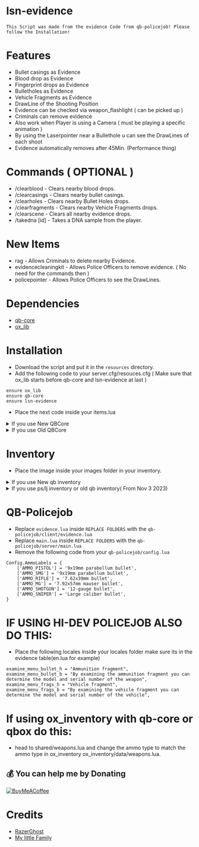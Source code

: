 # lsn-evidence
    This Script was made from the evidence Code from qb-policejob! Please follow the Installation!

# Features
- Bullet casings as Evidence
- Blood drop as Evidence
- Fingerprint drops as Evidence
- Bulletholes as Evidence
- Vehicle Fragments as Evidence
- DrawLine of the Shooting Position
- Evidence can be checked via weapon_flashlight ( can be picked up )
- Criminals can remove evidence
- Also work when Player is using a Camera ( must be playing a specific animation )
- By using the Laserpointer near a Bullethole u can see the DrawLines of each shoot
- Evidence automatically removes after 45Min. (Performance thing)

# Commands ( OPTIONAL )
- /clearblood - Clears nearby blood drops.
- /clearcasings - Clears nearby bullet casings.
- /clearholes - Clears nearby Bullet Holes drops.
- /clearfragments - Clears nearby Vehicle Fragments drops.
- /clearscene - Clears all nearby evidence drops.
- /takedna [id] - Takes a DNA sample from the player.

# New Items
- rag - Allows Criminals to delete nearby Evidence.
- evidencecleaningkit - Allows Police Officers to remove evidence. ( No need for the commands then )
- policepointer - Allows Police Officers to see the DrawLines.

# Dependencies
- [qb-core](https://github.com/qbcore-framework/qb-core)
- [ox_lib](https://github.com/overextended/ox_lib/releases)

# Installation
- Download the script and put it in the `resources` directory.
- Add the following code to your server.cfg/resouces.cfg ( Make sure that ox_lib starts before qb-core and lsn-evidence at last )
```
ensure ox_lib
ensure qb-core
ensure lsn-evidence
```
- Place the next code inside your items.lua

<details><summary> If you use New QBCore</summary>

```
rag                         = { name = 'rag', label = 'Rag', weight = 100, type = 'item', image = 'rag.png', unique = false, useable = true, shouldClose = true, combinable = nil, description = 'Could get Handy.' },
evidencecleaningkit         = { name = 'evidencecleaningkit', label = 'Evidence Cleaning Kit', weight = 250, type = 'item', image = 'cleaningkit.png', unique = false, useable = true, shouldClose = true, combinable = nil, description = 'Cleans every Evidence near a police Officer.' },
policepointer         = { name = 'policepointer', label = 'Laserpointer', weight = 250, type = 'item', image = 'laserpointer.png', unique = true, useable = true, shouldClose = true, combinable = nil, description = 'Can be placed inside Bulletholes.' },
```
</details>

<details><summary> If you use Old QBCore</summary>

```
["rag"]                          = { ["name"] = 'rag', ["label"] = 'Rag', ["weight"] = 100, ["type"] = 'item', ["image"] = 'rag.png', ["unique"] = false, ["useable"] = true, ["shouldClose"] = true, ["combinable"] = nil, ["description"] = 'Could get Handy.' },
["evidencecleaningkit"]          = { ["name"] = 'evidencecleaningkit', ["label"] = 'Evidence Cleaning Kit', ["weight"] = 250, ["type"] = 'item', ["image"] = 'cleaningkit.png', ["unique"] = false, ["useable"] = true, ["shouldClose"] = true, ["combinable"] = nil, ["description"] = 'Cleans every Evidence near a police Officer.' },
["policepointer"]                = { ["name"] = 'policepointer', ["label"] = 'Laserpointer', ["weight"] = 250, ["type"] = 'item', ["image"] = 'laserpointer.png', ["unique"] = true, ["useable"] = true, ["shouldClose"] = true, ["combinable"] = nil, ["description"] = 'Can be placed inside Bulletholes.' },
```
</details>

# Inventory
- Place the image inside your images folder in your inventory.

<details><summary> If you use New qb inventory</summary>

Add the following code to your app.js of your inventory (31.12.2023 Version  ->  line 365 )
```
        case "filled_evidence_bag":
            if (itemData.info.type == "casing") {
                return `<p><strong>Evidence material: </strong><span>${itemData.info.label}</span></p>
                <p><strong>Type number: </strong><span>${itemData.info.ammotype}</span></p>
                <p><strong>Caliber: </strong><span>${itemData.info.ammolabel}</span></p>
                <p><strong>Serial Number: </strong><span>${itemData.info.serie}</span></p>
                <p><strong>Crime scene: </strong><span>${itemData.info.street}</span></p><br /><p>${itemData.description}</p>`;
            } else if (itemData.info.type == "bullet") {
                return `<p><strong>Evidence material: </strong><span>${itemData.info.label}</span></p>
                <p><strong>Type number: </strong><span>${itemData.info.ammotype}</span></p>
                <p><strong>Bullet: </strong><span>${itemData.info.ammolabel}</span></p>
                <p><strong>Serial Number: </strong><span>${itemData.info.serie}</span></p>
                <p><strong>Crime scene: </strong><span>${itemData.info.street}</span></p><br /><p>${itemData.description}</p>`;
            } else if (itemData.info.type == "vehiclefragment") {
                return `<p><strong>Evidence material: </strong><span>${itemData.info.label}</span></p>
                <p><strong>Type number: </strong><span>${itemData.info.ammotype}</span></p>
                <p><strong>Serial Number: </strong><span>${itemData.info.serie}</span></p>
                <p><strong>Color: </strong><span>${itemData.info.rgb}</span></p>
                <p><strong>Crime scene: </strong><span>${itemData.info.street}</span></p><br /><p>${itemData.description}</p>`;
            } else if (itemData.info.type == "blood") {
                return `<p><strong>Evidence material: </strong><span>${itemData.info.label}</span></p>
                <p><strong>Blood type: </strong><span>${itemData.info.bloodtype}</span></p>
                <p><strong>DNA Code: </strong><span>${itemData.info.dnalabel}</span></p>
                <p><strong>Crime scene: </strong><span>${itemData.info.street}</span></p><br /><p>${itemData.description}</p>`;
            } else if (itemData.info.type == "fingerprint") {
                return `<p><strong>Evidence material: </strong><span>${itemData.info.label}</span></p>
                <p><strong>Fingerprint: </strong><span>${itemData.info.fingerprint}</span></p>
                <p><strong>Crime Scene: </strong><span>${itemData.info.street}</span></p><br /><p>${itemData.description}</p>`;
            } else if (itemData.info.type == "dna") {
                return `<p><strong>Evidence material: </strong><span>${itemData.info.label}</span></p>
                <p><strong>DNA Code: </strong><span>${itemData.info.dnalabel}</span></p><br /><p>${itemData.description}</p>`;
            }
```

</details>

<details><summary> If you use ps/lj inventory or old qb inventory( From Nov 3 2023)</summary>

lj line 559~
ps line 560~
qb line 375~

Replace the following code to your app.js of your inventory
```
        else if (itemData.name == "filled_evidence_bag") {
            $(".item-info-title").html("<p>" + itemData.label + "</p>");
            if (itemData.info.type == "casing") {
                $(".item-info-description").html(
                    "<p><strong>Evidence material: </strong><span>" +
                    itemData.info.label +
                    "</span></p><p><strong>Type number: </strong><span>" +
                    itemData.info.ammotype +
                    "</span></p><p><strong>Caliber: </strong><span>" +
                    itemData.info.ammolabel +
                    "</span></p><p><strong>Serial: </strong><span>" +
                    itemData.info.serie +
                    "</span></p><p><strong>Crime scene: </strong><span>" +
                    itemData.info.street +
                    "</span></p><br /><p>" +
                    itemData.description +
                    "</p>"
                );
            } else if (itemData.info.type == "bullet") {
                $(".item-info-description").html(
                    "<p><strong>Evidence material: </strong><span>" +
                    itemData.info.label +
                    "<p><strong>Type number: </strong><span>" +
                    itemData.info.ammotype +
                    "</span></p><p><strong>Bullet: </strong><span>" +
                    itemData.info.ammolabel +
                    "</span></p><p><strong>Serial Number: </strong><span>" +
                    itemData.info.serie +
                    "</span></p><p><strong>Crime scene: </strong><span>" +
                    itemData.info.street +
                    "</span></p><br /><p>" +
                    itemData.description +
                    "</p>"
                );
            } else if (itemData.info.type == "vehiclefragment") {
                $(".item-info-description").html(
                    "<p><strong>Evidence material: </strong><span>" +
                    itemData.info.label +
                    "</span></p><p><strong>Type number: </strong><span>" +
                    itemData.info.ammotype +
                    "</span></p><p><strong>Serial Number: </strong><span>" +
                    itemData.info.serie +
                    "</span></p><p><strong>Color: </strong><span>" +
                    itemData.info.rgb +
                    "</span></p><p><strong>Crime scene: </strong><span>" +
                    itemData.info.street +
                    "</span></p><br /><p>" +
                    itemData.description +
                    "</p>"
                );
            } else if (itemData.info.type == "blood") {
                $(".item-info-description").html(
                    "<p><strong>Evidence material: </strong><span>" +
                    itemData.info.label +
                    "</span></p><p><strong>Blood type: </strong><span>" +
                    itemData.info.bloodtype +
                    "</span></p><p><strong>DNA Code: </strong><span>" +
                    itemData.info.dnalabel +
                    "</span></p><p><strong>Crime scene: </strong><span>" +
                    itemData.info.street +
                    "</span></p><br /><p>" +
                    itemData.description +
                    "</p><p style=\"font-size:11px\"><b>Weight: </b>" + itemData.weight + " | <b>Amount: </b> " + itemData.amount + " | <b>Quality: </b> " + "<a style=\"font-size:11px;color:green\">" + Math.floor(itemData.info.quality) + "</a>"
                );
            } else if (itemData.info.type == "fingerprint") {
                $(".item-info-description").html(
                    "<p><strong>Evidence material: </strong><span>" +
                    itemData.info.label +
                    "</span></p><p><strong>Fingerprint: </strong><span>" +
                    itemData.info.fingerprint +
                    "</span></p><p><strong>Crime Scene: </strong><span>" +
                    itemData.info.street +
                    "</span></p><br /><p>" +
                    itemData.description +
                    "</p><p style=\"font-size:11px\"><b>Weight: </b>" + itemData.weight + " | <b>Amount: </b> " + itemData.amount + " | <b>Quality: </b> " + "<a style=\"font-size:11px;color:green\">" + Math.floor(itemData.info.quality) + "</a>"
                );
            } else if (itemData.info.type == "dna") {
                $(".item-info-description").html(
                    "<p><strong>Evidence material: </strong><span>" +
                    itemData.info.label +
                    "</span></p><p><strong>DNA Code: </strong><span>" +
                    itemData.info.dnalabel +
                    "</span></p><br /><p>" +
                    itemData.description +
                    "</p><p style=\"font-size:11px\"><b>Weight: </b>" + itemData.weight + " | <b>Amount: </b> " + itemData.amount + " | <b>Quality: </b> " + "<a style=\"font-size:11px;color:green\">" + Math.floor(itemData.info.quality) + "</a>"
                );
            }
        }
```

</details>

# QB-Policejob

- Replace `evidence.lua` inside `REPLACE FOLDERS` with the `qb-policejob/client/evidence.lua`
- Replace `main.lua` inside `REPLACE FOLDERS` with the `qb-policejob/server/main.lua`
- Remove the following code from your `qb-policejob/config.lua`
```
Config.AmmoLabels = {
    ['AMMO_PISTOL'] = '9x19mm parabellum bullet',
    ['AMMO_SMG'] = '9x19mm parabellum bullet',
    ['AMMO_RIFLE'] = '7.62x39mm bullet',
    ['AMMO_MG'] = '7.92x57mm mauser bullet',
    ['AMMO_SHOTGUN'] = '12-gauge bullet',
    ['AMMO_SNIPER'] = 'Large caliber bullet',
}
```

# IF USING HI-DEV POLICEJOB ALSO DO THIS:
- Place the following locales inside your locales folder make sure its in the evidence table(en.lua for example)
```
examine_menu_bullet_h = "Ammunition fragment",
examine_menu_bullet_b = "By examining the ammunition fragment you can determine the model and serial number of the weapon",
examine_menu_frags_h = "Vehicle fragment",
examine_menu_frags_b = "By examining the vehicle fragment you can determine the model and serial number of the vehicle",
```
# If using ox_inventory with qb-core or qbox do this:
- head to shared/weapons.lua and change the ammo type to match the ammo type in ox_inventory ox_inventory/data/weapons.lua.

## 💰 You can help me by Donating
[![BuyMeACoffee](https://img.shields.io/badge/Buy%20Me%20a%20Coffee-ffdd00?style=for-the-badge&logo=buy-me-a-coffee&logoColor=black)](https://buymeacoffee.com/LeSiiN)

# Credits
- [RazerGhost](https://github.com/RazerGhost)
- [My little Family](https://github.com/Project-Sloth)
